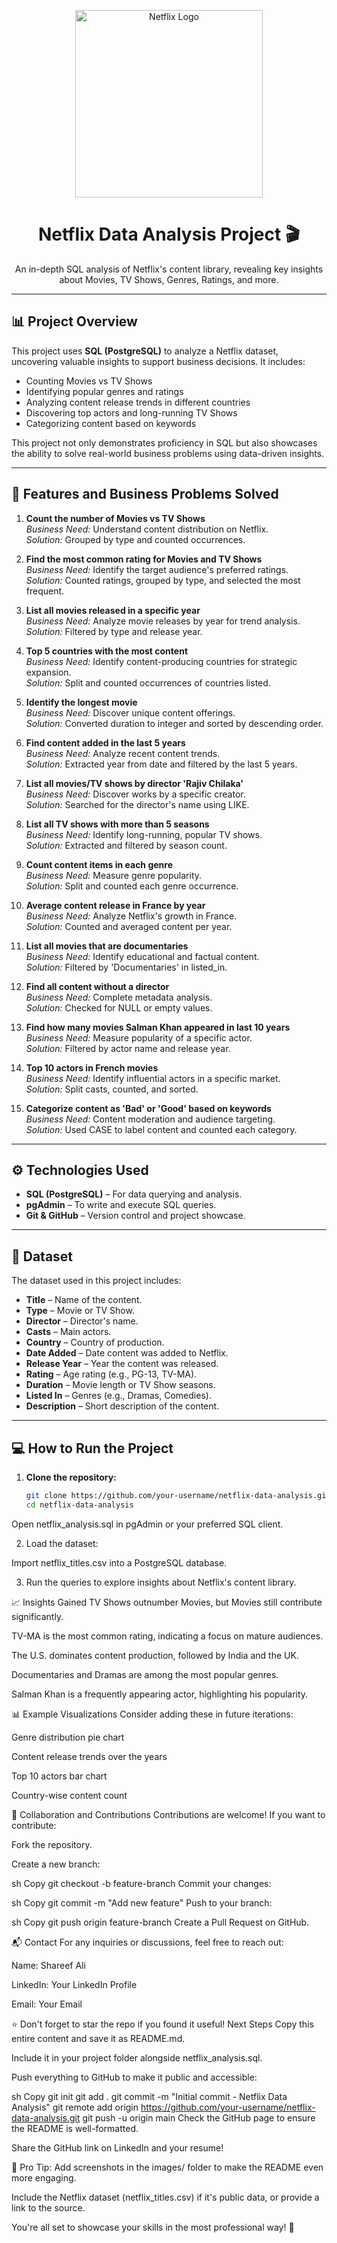<p align="center">
  <img src="https://upload.wikimedia.org/wikipedia/commons/0/08/Netflix_2015_logo.svg" width="300" alt="Netflix Logo">
</p>

<h1 align="center">Netflix Data Analysis Project 🎬</h1>
<p align="center">
  An in-depth SQL analysis of Netflix's content library, revealing key insights about Movies, TV Shows, Genres, Ratings, and more. 
</p>

---

## 📊 Project Overview

This project uses **SQL (PostgreSQL)** to analyze a Netflix dataset, uncovering valuable insights to support business decisions. It includes:
- Counting Movies vs TV Shows
- Identifying popular genres and ratings
- Analyzing content release trends in different countries
- Discovering top actors and long-running TV Shows
- Categorizing content based on keywords

This project not only demonstrates proficiency in SQL but also showcases the ability to solve real-world business problems using data-driven insights.

---

## 🚀 Features and Business Problems Solved

1. **Count the number of Movies vs TV Shows**  
   *Business Need:* Understand content distribution on Netflix.  
   *Solution:* Grouped by type and counted occurrences.

2. **Find the most common rating for Movies and TV Shows**  
   *Business Need:* Identify the target audience's preferred ratings.  
   *Solution:* Counted ratings, grouped by type, and selected the most frequent.

3. **List all movies released in a specific year**  
   *Business Need:* Analyze movie releases by year for trend analysis.  
   *Solution:* Filtered by type and release year.

4. **Top 5 countries with the most content**  
   *Business Need:* Identify content-producing countries for strategic expansion.  
   *Solution:* Split and counted occurrences of countries listed.

5. **Identify the longest movie**  
   *Business Need:* Discover unique content offerings.  
   *Solution:* Converted duration to integer and sorted by descending order.

6. **Find content added in the last 5 years**  
   *Business Need:* Analyze recent content trends.  
   *Solution:* Extracted year from date and filtered by the last 5 years.

7. **List all movies/TV shows by director 'Rajiv Chilaka'**  
   *Business Need:* Discover works by a specific creator.  
   *Solution:* Searched for the director's name using LIKE.

8. **List all TV shows with more than 5 seasons**  
   *Business Need:* Identify long-running, popular TV shows.  
   *Solution:* Extracted and filtered by season count.

9. **Count content items in each genre**  
   *Business Need:* Measure genre popularity.  
   *Solution:* Split and counted each genre occurrence.

10. **Average content release in France by year**  
   *Business Need:* Analyze Netflix's growth in France.  
   *Solution:* Counted and averaged content per year.

11. **List all movies that are documentaries**  
   *Business Need:* Identify educational and factual content.  
   *Solution:* Filtered by 'Documentaries' in listed_in.

12. **Find all content without a director**  
   *Business Need:* Complete metadata analysis.  
   *Solution:* Checked for NULL or empty values.

13. **Find how many movies Salman Khan appeared in last 10 years**  
   *Business Need:* Measure popularity of a specific actor.  
   *Solution:* Filtered by actor name and release year.

14. **Top 10 actors in French movies**  
   *Business Need:* Identify influential actors in a specific market.  
   *Solution:* Split casts, counted, and sorted.

15. **Categorize content as 'Bad' or 'Good' based on keywords**  
   *Business Need:* Content moderation and audience targeting.  
   *Solution:* Used CASE to label content and counted each category.

---

## ⚙️ Technologies Used

- **SQL (PostgreSQL)** – For data querying and analysis.
- **pgAdmin** – To write and execute SQL queries.
- **Git & GitHub** – Version control and project showcase.

---

## 📂 Dataset

The dataset used in this project includes:
- **Title** – Name of the content.
- **Type** – Movie or TV Show.
- **Director** – Director's name.
- **Casts** – Main actors.
- **Country** – Country of production.
- **Date Added** – Date content was added to Netflix.
- **Release Year** – Year the content was released.
- **Rating** – Age rating (e.g., PG-13, TV-MA).
- **Duration** – Movie length or TV Show seasons.
- **Listed In** – Genres (e.g., Dramas, Comedies).
- **Description** – Short description of the content.

---

## 💻 How to Run the Project

1. **Clone the repository:**
   ```sh
   git clone https://github.com/your-username/netflix-data-analysis.git
   cd netflix-data-analysis
Open netflix_analysis.sql in pgAdmin or your preferred SQL client.

2. Load the dataset:

Import netflix_titles.csv into a PostgreSQL database.

3. Run the queries to explore insights about Netflix's content library.

📈 Insights Gained
TV Shows outnumber Movies, but Movies still contribute significantly.

TV-MA is the most common rating, indicating a focus on mature audiences.

The U.S. dominates content production, followed by India and the UK.

Documentaries and Dramas are among the most popular genres.

Salman Khan is a frequently appearing actor, highlighting his popularity.

📊 Example Visualizations
Consider adding these in future iterations:

Genre distribution pie chart

Content release trends over the years

Top 10 actors bar chart

Country-wise content count

🤝 Collaboration and Contributions
Contributions are welcome! If you want to contribute:

Fork the repository.

Create a new branch:

sh
Copy
git checkout -b feature-branch
Commit your changes:

sh
Copy
git commit -m "Add new feature"
Push to your branch:

sh
Copy
git push origin feature-branch
Create a Pull Request on GitHub.

📬 Contact
For any inquiries or discussions, feel free to reach out:

Name: Shareef Ali

LinkedIn: Your LinkedIn Profile

Email: Your Email

⭐️ Don't forget to star the repo if you found it useful!
Next Steps
Copy this entire content and save it as README.md.

Include it in your project folder alongside netflix_analysis.sql.

Push everything to GitHub to make it public and accessible:

sh
Copy
git init
git add .
git commit -m "Initial commit - Netflix Data Analysis"
git remote add origin https://github.com/your-username/netflix-data-analysis.git
git push -u origin main
Check the GitHub page to ensure the README is well-formatted.

Share the GitHub link on LinkedIn and your resume!

🌟 Pro Tip:
Add screenshots in the images/ folder to make the README even more engaging.

Include the Netflix dataset (netflix_titles.csv) if it's public data, or provide a link to the source.

You're all set to showcase your skills in the most professional way! 🚀
